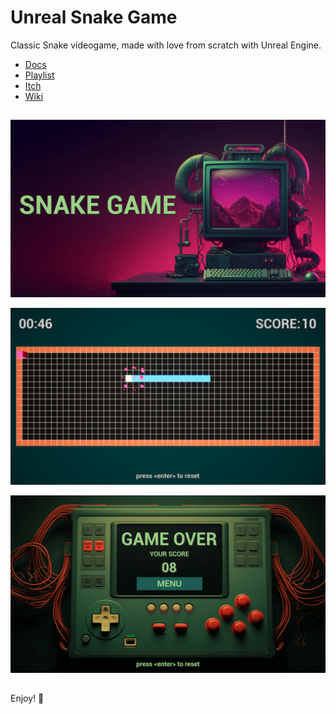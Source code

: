 ﻿# Unreal Snake Game

Classic Snake videogame, made with love from scratch with Unreal Engine.

 - [Docs](https://life-exe.github.io/UnrealSnakeGame/)
 - [Playlist](https://life-exe.github.io/UnrealSnakeGame/)
 - [Itch](https://life-exe.itch.io/unreal-snake-game)
 - [Wiki](https://lifeexe-art.gitbook.io/snakegame)

## 
![](https://github.com/life-exe/UnrealSnakeGame/blob/master/Images/Readme/1.png)

![](https://github.com/life-exe/UnrealSnakeGame/blob/master/Images/Readme/2.png)

![](https://github.com/life-exe/UnrealSnakeGame/blob/master/Images/Readme/3.png)

##
Enjoy! 🚀️
